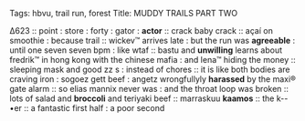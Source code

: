 Tags: hbvu, trail run, forest
Title: MUDDY TRAILS PART TWO
  
∆623 :: point : store : forty : gator : **actor** :: crack baby crack :: açaí on smoothie : because trail :: wickev™ arrives late : but the run was **agreeable** : until one seven seven bpm : like wtaf :: bastu and **unwilling** learns about fredrik™ in hong kong with the chinese mafia : and lena™ hiding the money :: sleeping mask and good zz s : instead of chores :: it is like both bodies are craving iron : sogoez gett beef : angetz wrongfullyly **harassed** by the maxi® gate alarm :: so elias mannix never was : and the throat loop was broken :: lots of salad and **broccoli** and teriyaki beef :: marraskuu **kaamos** :: the k--•er :: a fantastic first half : a poor second  
<!--stackedit_dateyJoaXN0b3J5IjpbODE1Nz kyMjU5XX0XX0=
-->